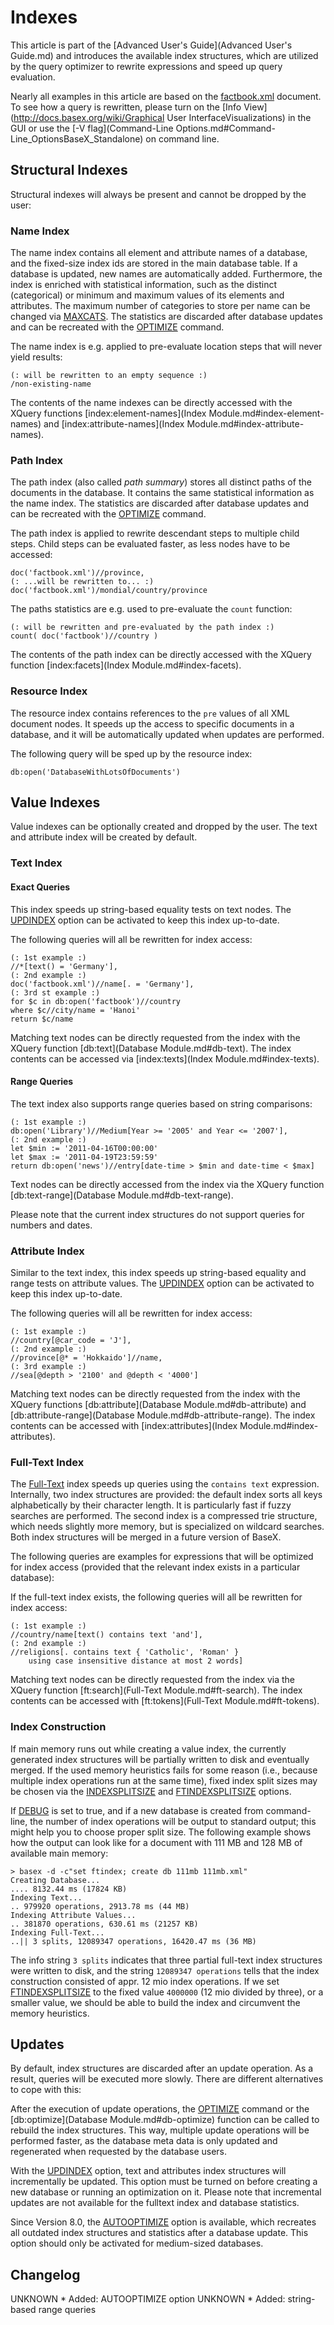 
# Indexes
 


 
This article is part of the [Advanced User's Guide](Advanced User's Guide.md) and introduces the available index structures, which are utilized by the query optimizer to rewrite expressions and speed up query evaluation. 

 
Nearly all examples in this article are based on the [factbook.xml](http://files.basex.org/xml/factbook.xml) document. To see how a query is rewritten, please turn on the [Info View](http://docs.basex.org/wiki/Graphical User InterfaceVisualizations) in the GUI or use the [-V flag](Command-Line Options.md#Command-Line_OptionsBaseX_Standalone) on command line. 

 
## Structural Indexes

Structural indexes will always be present and cannot be dropped by the user: 


### Name Index

The name index contains all element and attribute names of a database, and the fixed-size index ids are stored in the main database table. If a database is updated, new names are automatically added. Furthermore, the index is enriched with statistical information, such as the distinct (categorical) or minimum and maximum values of its elements and attributes. The maximum number of categories to store per name can be changed via [MAXCATS](Options.md#MAXCATS). The statistics are discarded after database updates and can be recreated with the [OPTIMIZE](Commands.md#OPTIMIZE) command. 


The name index is e.g. applied to pre-evaluate location steps that will never yield results: 


    (: will be rewritten to an empty sequence :)
    /non-existing-name


The contents of the name indexes can be directly accessed with the XQuery functions [index:element-names](Index Module.md#index-element-names) and [index:attribute-names](Index Module.md#index-attribute-names). 


### Path Index

The path index (also called _path summary_) stores all distinct paths of the documents in the database. It contains the same statistical information as the name index. The statistics are discarded after database updates and can be recreated with the [OPTIMIZE](Commands.md#OPTIMIZE) command. 


The path index is applied to rewrite descendant steps to multiple child steps. Child steps can be evaluated faster, as less nodes have to be accessed: 


    doc('factbook.xml')//province,
    (: ...will be rewritten to... :)
    doc('factbook.xml')/mondial/country/province


The paths statistics are e.g. used to pre-evaluate the `count` function: 


    (: will be rewritten and pre-evaluated by the path index :)
    count( doc('factbook')//country )


The contents of the path index can be directly accessed with the XQuery function [index:facets](Index Module.md#index-facets). 


### Resource Index

The resource index contains references to the `pre` values of all XML document nodes. It speeds up the access to specific documents in a database, and it will be automatically updated when updates are performed. 


The following query will be sped up by the resource index: 


    db:open('DatabaseWithLotsOfDocuments')

 
## Value Indexes

Value indexes can be optionally created and dropped by the user. The text and attribute index will be created by default. 


### Text Index

#### Exact Queries

This index speeds up string-based equality tests on text nodes. The [UPDINDEX](Options.md#UPDINDEX) option can be activated to keep this index up-to-date. 


The following queries will all be rewritten for index access: 


    (: 1st example :)
    //*[text() = 'Germany'],
    (: 2nd example :)
    doc('factbook.xml')//name[. = 'Germany'],
    (: 3rd st example :)
    for $c in db:open('factbook')//country
    where $c//city/name = 'Hanoi'
    return $c/name


Matching text nodes can be directly requested from the index with the XQuery function [db:text](Database Module.md#db-text). The index contents can be accessed via [index:texts](Index Module.md#index-texts). 


#### Range Queries

The text index also supports range queries based on string comparisons: 


    (: 1st example :)
    db:open('Library')//Medium[Year >= '2005' and Year <= '2007'],
    (: 2nd example :)
    let $min := '2011-04-16T00:00:00'
    let $max := '2011-04-19T23:59:59' 
    return db:open('news')//entry[date-time > $min and date-time < $max]


Text nodes can be directly accessed from the index via the XQuery function [db:text-range](Database Module.md#db-text-range). 


Please note that the current index structures do not support queries for numbers and dates. 


### Attribute Index

Similar to the text index, this index speeds up string-based equality and range tests on attribute values. The [UPDINDEX](Options.md#UPDINDEX) option can be activated to keep this index up-to-date. 


The following queries will all be rewritten for index access: 


    (: 1st example :)
    //country[@car_code = 'J'],
    (: 2nd example :)
    //province[@* = 'Hokkaido']//name,
    (: 3rd example :)
    //sea[@depth > '2100' and @depth < '4000']


Matching text nodes can be directly requested from the index with the XQuery functions [db:attribute](Database Module.md#db-attribute) and [db:attribute-range](Database Module.md#db-attribute-range). The index contents can be accessed with [index:attributes](Index Module.md#index-attributes). 


### Full-Text Index

The [Full-Text](Full-Text.md) index speeds up queries using the `contains text` expression. Internally, two index structures are provided: the default index sorts all keys alphabetically by their character length. It is particularly fast if fuzzy searches are performed. The second index is a compressed trie structure, which needs slightly more memory, but is specialized on wildcard searches. Both index structures will be merged in a future version of BaseX. 


The following queries are examples for expressions that will be optimized for index access (provided that the relevant index exists in a particular database): 


If the full-text index exists, the following queries will all be rewritten for index access: 


    (: 1st example :)
    //country/name[text() contains text 'and'],
    (: 2nd example :)
    //religions[. contains text { 'Catholic', 'Roman' }
        using case insensitive distance at most 2 words]


Matching text nodes can be directly requested from the index via the XQuery function [ft:search](Full-Text Module.md#ft-search). The index contents can be accessed with [ft:tokens](Full-Text Module.md#ft-tokens). 


### Index Construction

If main memory runs out while creating a value index, the currently generated index structures will be partially written to disk and eventually merged. If the used memory heuristics fails for some reason (i.e., because multiple index operations run at the same time), fixed index split sizes may be chosen via the [INDEXSPLITSIZE](Options.md#INDEXSPLITSIZE) and [FTINDEXSPLITSIZE](Options.md#FTINDEXSPLITSIZE) options. 


If [DEBUG](Options.md#DEBUG) is set to true, and if a new database is created from command-line, the number of index operations will be output to standard output; this might help you to choose proper split size. The following example shows how the output can look like for a document with 111 MB and 128 MB of available main memory: 


    > basex -d -c"set ftindex; create db 111mb 111mb.xml"
    Creating Database...
    .... 8132.44 ms (17824 KB)
    Indexing Text...
    .. 979920 operations, 2913.78 ms (44 MB)
    Indexing Attribute Values...
    .. 381870 operations, 630.61 ms (21257 KB)
    Indexing Full-Text...
    ..|| 3 splits, 12089347 operations, 16420.47 ms (36 MB)


The info string `3 splits` indicates that three partial full-text index structures were written to disk, and the string `12089347 operations` tells that the index construction consisted of appr. 12 mio index operations. If we set [FTINDEXSPLITSIZE](Options.md#FTINDEXSPLITSIZE) to the fixed value `4000000` (12 mio divided by three), or a smaller value, we should be able to build the index and circumvent the memory heuristics. 

 
## Updates

By default, index structures are discarded after an update operation. As a result, queries will be executed more slowly. There are different alternatives to cope with this: 


After the execution of update operations, the [OPTIMIZE](Commands.md#OPTIMIZE) command or the [db:optimize](Database Module.md#db-optimize) function can be called to rebuild the index structures. This way, multiple update operations will be performed faster, as the database meta data is only updated and regenerated when requested by the database users. 


With the [UPDINDEX](Options.md#UPDINDEX) option, text and attributes index structures will incrementally be updated. This option must be turned on before creating a new database or running an optimization on it. Please note that incremental updates are not available for the fulltext index and database statistics. 


Since Version 8.0, the [AUTOOPTIMIZE](Options.md#AUTOOPTIMIZE) option is available, which recreates all outdated index structures and statistics after a database update. This option should only be activated for medium-sized databases. 

 
## Changelog
UNKNOWN * Added: AUTOOPTIMIZE option 
UNKNOWN * Added: string-based range queries 
